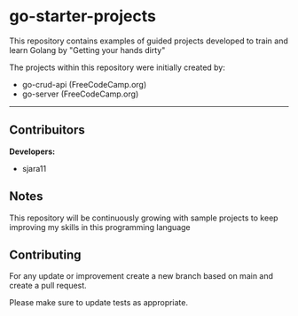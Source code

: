 # go-starter-projects
This repository contains examples of guided projects developed to train and learn Golang by "Getting your hands dirty"

The projects within this repository were initially created by:
- go-crud-api (FreeCodeCamp.org)
- go-server (FreeCodeCamp.org)

---

## Contribuitors
**Developers:**
* sjara11
<!-- Example:
* Developer 1
* Developer 2
* Developer 3 -->

## Notes
This repository will be continuously growing with sample projects to keep improving my skills in this programming language
<!-- Additional notes -->

## Contributing

For any update or improvement create a new branch based on main and create a pull request.

Please make sure to update tests as appropriate.

<!-- Any additional requirements to contribute -->